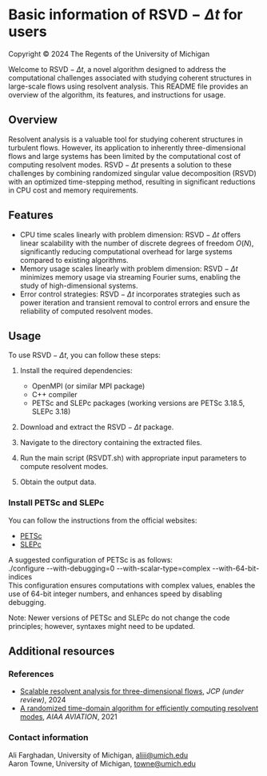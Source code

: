 # Basic information of $\text{RSVD}-\Delta t$ for users

Copyright © 2024 The Regents of the University of Michigan

Welcome to $\text{RSVD}-\Delta t$, a novel algorithm designed to address the computational challenges associated with studying coherent structures in large-scale flows using resolvent analysis. This README file provides an overview of the algorithm, its features, and instructions for usage.

## Overview

Resolvent analysis is a valuable tool for studying coherent structures in turbulent flows. However, its application to inherently three-dimensional flows and large systems has been limited by the computational cost of computing resolvent modes. $\text{RSVD}-\Delta t$ presents a solution to these challenges by combining randomized singular value decomposition (RSVD) with an optimized time-stepping method, resulting in significant reductions in CPU cost and memory requirements.

## Features

* CPU time scales linearly with problem dimension: $\text{RSVD}-\Delta t$ offers linear scalability with the number of discrete degrees of freedom $O(N)$, significantly reducing computational overhead for large systems compared to existing algorithms.
* Memory usage scales linearly with problem dimension: $\text{RSVD}-\Delta t$ minimizes memory usage via streaming Fourier sums, enabling the study of high-dimensional systems.
* Error control strategies: $\text{RSVD}-\Delta t$ incorporates strategies such as power iteration and transient removal to control errors and ensure the reliability of computed resolvent modes.

## Usage

To use $\text{RSVD}-\Delta t$, you can follow these steps:
 
1. Install the required dependencies:
	+ OpenMPI (or similar MPI package)
	+ C++ compiler
	+ PETSc and SLEPc packages (working versions are PETSc 3.18.5, SLEPc 3.18)

2. Download and extract the $\text{RSVD}-\Delta t$ package.
3. Navigate to the directory containing the extracted files.
4. Run the main script (RSVDT.sh) with appropriate input parameters to compute resolvent modes.
5. Obtain the output data.

### Install PETSc and SLEPc

You can follow the instructions from the official websites:

- [PETSc](https://petsc.org/release/install)
- [SLEPc](https://slpec.upv.es/documentation)

A suggested configuration of PETSc is as follows:\
./configure --with-debugging=0 --with-scalar-type=complex --with-64-bit-indices\
This configuration ensures computations with complex values, enables the use of 64-bit integer numbers, and enhances speed by disabling debugging.

Note: Newer versions of PETSc and SLEPc do not change the code principles; however, syntaxes might need to be updated.

## Additional resources

### References

* [Scalable resolvent analysis for three-dimensional flows](https://arxiv.org/pdf/2309.04617.pdf), *JCP (under review)*, 2024
* [A randomized time-domain algorithm for efficiently computing resolvent modes](https://arc.aiaa.org/doi/10.2514/6.2021-2896), *AIAA AVIATION*, 2021

### Contact information

Ali Farghadan, University of Michigan, aliii@umich.edu\
Aaron Towne, University of Michigan, towne@umich.edu

